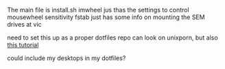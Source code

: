 The main file is install.sh
imwheel jus thas the settings to control mousewheel sensitivity
fstab just has some info on mounting the SEM drives at vic

need to set this up as a proper dotfiles repo can look on unixporn, but also [this tutorial](https://medium.com/@webprolific/getting-started-with-dotfiles-43c3602fd789#.o0uwotpoi)

could include my desktops in my dotfiles?